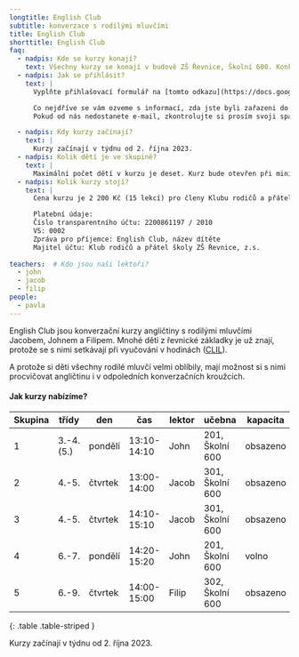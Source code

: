 ```yaml
---
longtitle: English Club
subtitle: konverzace s rodilými mluvčími
title: English Club
shorttitle: English Club
faq:
  - nadpis: Kde se kurzy konají? 
    text: Všechny kurzy se konají v budově ZŠ Řevnice, Školní 600. Konkrétní učebnu upřesníme před zahájením kurzů. 
  - nadpis: Jak se přihlásit?
    text: |
      Vyplňte přihlašovací formulář na [tomto odkazu](https://docs.google.com/forms/d/e/1FAIpQLSf-OhP-dppwu9H5PUFCWZi-1vV_w6bobsuwd7ZWFag9iGCjzQ/viewform?usp=pp_url).

      Co nejdříve se vám ozveme s informací, zda jste byli zařazeni do kurzu (maximální počet dětí v kurzu je deset).  
      Pokud od nás nedostanete e-mail, zkontrolujte si prosím svoji spamovou schránku. 

  - nadpis: Kdy kurzy začínají?
    text: |
      Kurzy začínají v týdnu od 2. října 2023.
  - nadpis: Kolik dětí je ve skupině? 
    text: |
      Maximální počet dětí v kurzu je deset. Kurz bude otevřen při minimálním počtu šesti dětí. 
  - nadpis: Kolik kurzy stojí? 
    text: |
      Cena kurzu je 2 200 Kč (15 lekcí) pro členy Klubu rodičů a přátel školy ZŠ Řevnice, 2 500 Kč pro nečleny.

      Platební údaje:  
      Číslo transparentního účtu: 2200861197 / 2010  
      VS: 0002  
      Zpráva pro příjemce: English Club, název dítěte  
      Majitel účtu: Klub rodičů a přátel školy ZŠ Řevnice, z.s.
      
teachers:  # Kdo jsou naši lektoři?
  - john
  - jacob
  - filip
people:
  - pavla
---
```

English Club jsou konverzační kurzy angličtiny s rodilými mluvčími Jacobem, Johnem a Filipem.  Mnohé děti z řevnické základky je už znají, protože se s nimi setkávají při vyučování v hodinách ([CLIL](/aktivity/clil)).

A protože si děti všechny rodilé mluvčí velmi oblíbily, mají možnost si s nimi procvičovat angličtinu i v odpoledních konverzačních kroužcích. 

#### Jak kurzy nabízíme?

| Skupina | třídy      | den     | čas          | lektor | učebna          | kapacita |
|---------|------------|---------|--------------|--------|-----------------|----------|
| 1       | 3.-4. (5.) | pondělí | 13:10-14:10  | John	 | 201, Školní 600 | obsazeno |
| 2       | 4.-5.      | čtvrtek | 13:00-14:00  | Jacob	 | 301, Školní 600 | obsazeno |
| 3       | 4.-5.      | čtvrtek | 14:10-15:10  | Jacob  | 301, Školní 600 | obsazeno |
| 4       | 6.-7.      | pondělí | 14:20-15:20  | John   | 201, Školní 600 | volno    |
| 5       | 6.-9.      | čtvrtek | 14:00-15:00  | Filip	 | 302, Školní 600 | obsazeno |
{: .table .table-striped }

Kurzy začínají v týdnu od 2. října 2023.
 
